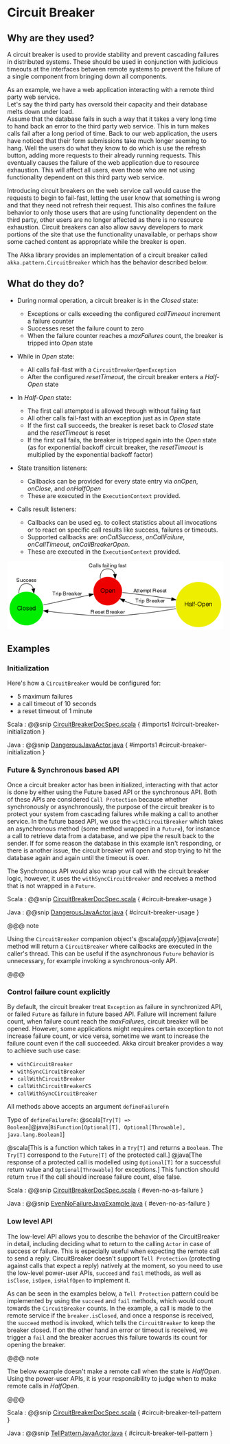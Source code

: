 # Circuit Breaker

## Why are they used?

A circuit breaker is used to provide stability and prevent cascading failures in distributed
systems.  These should be used in conjunction with judicious timeouts at the interfaces between
remote systems to prevent the failure of a single component from bringing down all components.

As an example, we have a web application interacting with a remote third party web service.  
Let's say the third party has oversold their capacity and their database melts down under load.  
Assume that the database fails in such a way that it takes a very long time to hand back an
error to the third party web service.  This in turn makes calls fail after a long period of 
time.  Back to our web application, the users have noticed that their form submissions take
much longer seeming to hang.  Well the users do what they know to do which is use the refresh
button, adding more requests to their already running requests.  This eventually causes the 
failure of the web application due to resource exhaustion.  This will affect all users, even
those who are not using functionality dependent on this third party web service.

Introducing circuit breakers on the web service call would cause the requests to begin to 
fail-fast, letting the user know that something is wrong and that they need not refresh 
their request.  This also confines the failure behavior to only those users that are using
functionality dependent on the third party, other users are no longer affected as there is no
resource exhaustion.  Circuit breakers can also allow savvy developers to mark portions of
the site that use the functionality unavailable, or perhaps show some cached content as 
appropriate while the breaker is open.

The Akka library provides an implementation of a circuit breaker called 
`akka.pattern.CircuitBreaker` which has the behavior described below.

## What do they do?

* During normal operation, a circuit breaker is in the *Closed* state:

    - Exceptions or calls exceeding the configured *callTimeout* increment a failure counter
    - Successes reset the failure count to zero
    - When the failure counter reaches a *maxFailures* count, the breaker is tripped into *Open* state
  
* While in *Open* state:

    - All calls fail-fast with a `CircuitBreakerOpenException`
    - After the configured *resetTimeout*, the circuit breaker enters a *Half-Open* state
  
* In *Half-Open* state:

    - The first call attempted is allowed through without failing fast
    - All other calls fail-fast with an exception just as in *Open* state
    - If the first call succeeds, the breaker is reset back to *Closed* state and the *resetTimeout* is reset
    - If the first call fails, the breaker is tripped again into the *Open* state (as for exponential backoff circuit breaker, the *resetTimeout* is multiplied by the exponential backoff factor)
  
* State transition listeners:

    - Callbacks can be provided for every state entry via *onOpen*, *onClose*, and *onHalfOpen*
    - These are executed in the `ExecutionContext` provided.
  
* Calls result listeners:

    - Callbacks can be used eg. to collect statistics about all invocations or to react on specific call results like success, failures or timeouts.
    - Supported callbacks are: *onCallSuccess*, *onCallFailure*, *onCallTimeout*, *onCallBreakerOpen*.
    - These are executed in the `ExecutionContext` provided.
   

![circuit-breaker-states.png](../images/circuit-breaker-states.png)

## Examples

### Initialization

Here's how a `CircuitBreaker` would be configured for:

* 5 maximum failures
* a call timeout of 10 seconds
* a reset timeout of 1 minute


Scala
:  @@snip [CircuitBreakerDocSpec.scala](/akka-docs/src/test/scala/docs/circuitbreaker/CircuitBreakerDocSpec.scala) { #imports1 #circuit-breaker-initialization }

Java
:  @@snip [DangerousJavaActor.java](/akka-docs/src/test/java/jdocs/circuitbreaker/DangerousJavaActor.java) { #imports1 #circuit-breaker-initialization }

### Future & Synchronous based API

Once a circuit breaker actor has been initialized, interacting with that actor is done by either using the Future based API or the synchronous API. Both of these APIs are considered `Call Protection` because whether synchronously or asynchronously, the purpose of the circuit breaker is to protect your system from cascading failures while making a call to another service. In the future based API, we use the `withCircuitBreaker` which takes an asynchronous method (some method wrapped in a `Future`), for instance a call to retrieve data from a database, and we pipe the result back to the sender. If for some reason the database in this example isn't responding, or there is another issue, the circuit breaker will open and stop trying to hit the database again and again until the timeout is over.

The Synchronous API would also wrap your call with the circuit breaker logic, however, it uses the `withSyncCircuitBreaker` and receives a method that is not wrapped in a `Future`.

Scala
: @@snip [CircuitBreakerDocSpec.scala](/akka-docs/src/test/scala/docs/circuitbreaker/CircuitBreakerDocSpec.scala) { #circuit-breaker-usage }

Java
:  @@snip [DangerousJavaActor.java](/akka-docs/src/test/java/jdocs/circuitbreaker/DangerousJavaActor.java) { #circuit-breaker-usage }

@@@ note

Using the `CircuitBreaker` companion object's @scala[*apply*]@java[*create*] method
will return a `CircuitBreaker` where callbacks are executed in the caller's thread.
This can be useful if the asynchronous `Future` behavior is unnecessary, for
example invoking a synchronous-only API.

@@@

### Control failure count explicitly

By default, the circuit breaker treat `Exception` as failure in synchronized API, or failed `Future` as failure in future based API.
Failure will increment failure count, when failure count reach the *maxFailures*, circuit breaker will be opened.
However, some applications might requires certain exception to not increase failure count, or vice versa,
sometime we want to increase the failure count even if the call succeeded.
Akka circuit breaker provides a way to achieve such use case:

* `withCircuitBreaker`
* `withSyncCircuitBreaker`
* `callWithCircuitBreaker`
* `callWithCircuitBreakerCS`
* `callWithSyncCircuitBreaker`

All methods above accepts an argument `defineFailureFn`

Type of `defineFailureFn`: @scala[`Try[T] => Boolean`]@java[`BiFunction[Optional[T], Optional[Throwable], java.lang.Boolean]`]

@scala[This is a function which takes in a `Try[T]` and returns a `Boolean`. The `Try[T]` correspond to the `Future[T]` of the protected call.]
@java[The response of a protected call is modelled using `Optional[T]` for a successful return value and `Optional[Throwable]` for exceptions.] This function should return `true` if the call should increase failure count, else false.

Scala
:  @@snip [CircuitBreakerDocSpec.scala](/akka-docs/src/test/scala/docs/circuitbreaker/CircuitBreakerDocSpec.scala) { #even-no-as-failure }

Java
:  @@snip [EvenNoFailureJavaExample.java](/akka-docs/src/test/java/jdocs/circuitbreaker/EvenNoFailureJavaExample.java) { #even-no-as-failure }

### Low level API

The low-level API allows you to describe the behavior of the CircuitBreaker in detail, including deciding what to return to the calling `Actor` in case of success or failure. This is especially useful when expecting the remote call to send a reply. CircuitBreaker doesn't support `Tell Protection` (protecting against calls that expect a reply) natively at the moment, so you need to use the low-level power-user APIs, `succeed`  and  `fail` methods, as well as `isClose`, `isOpen`, `isHalfOpen` to implement it.

As can be seen in the examples below, a `Tell Protection` pattern could be implemented by using the `succeed` and `fail` methods, which would count towards the `CircuitBreaker` counts. In the example, a call is made to the remote service if the `breaker.isClosed`, and once a response is received, the `succeed` method is invoked, which tells the `CircuitBreaker` to keep the breaker closed. If on the other hand an error or timeout is received, we trigger a `fail` and the breaker accrues this failure towards its count for opening the breaker.

@@@ note

The below example doesn't make a remote call when the state is *HalfOpen*. Using the power-user APIs, it is your responsibility to judge when to make remote calls in *HalfOpen*.

@@@

Scala
:  @@snip [CircuitBreakerDocSpec.scala](/akka-docs/src/test/scala/docs/circuitbreaker/CircuitBreakerDocSpec.scala) { #circuit-breaker-tell-pattern }

Java
:  @@snip [TellPatternJavaActor.java](/akka-docs/src/test/java/jdocs/circuitbreaker/TellPatternJavaActor.java) { #circuit-breaker-tell-pattern }
